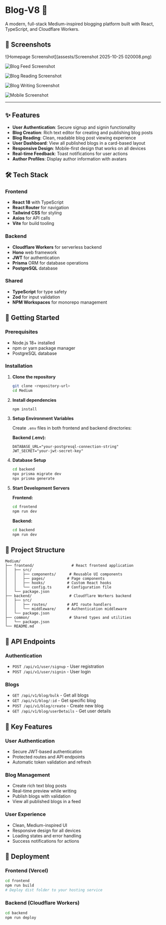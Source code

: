 # Blog-V8 📝

A modern, full-stack Medium-inspired blogging platform built with React, TypeScript, and Cloudflare Workers.

## 📸 Screenshots

<!-- Screenshots will be added here -->
![Homepage Screenshot](assests/Screenshot 2025-10-25 020008.png)

![Blog Feed Screenshot](path/to/blog-feed-screenshot.png)


![Blog Reading Screenshot](path/to/blog-reading-screenshot.png)


![Blog Writing Screenshot](path/to/blog-writing-screenshot.png)


![Mobile Screenshot](path/to/mobile-screenshot.png)

---

## ✨ Features

- **User Authentication**: Secure signup and signin functionality
- **Blog Creation**: Rich text editor for creating and publishing blog posts
- **Blog Reading**: Clean, readable blog post viewing experience
- **User Dashboard**: View all published blogs in a card-based layout
- **Responsive Design**: Mobile-first design that works on all devices
- **Real-time Feedback**: Toast notifications for user actions
- **Author Profiles**: Display author information with avatars

## 🛠️ Tech Stack

### Frontend
- **React 18** with TypeScript
- **React Router** for navigation
- **Tailwind CSS** for styling
- **Axios** for API calls
- **Vite** for build tooling

### Backend
- **Cloudflare Workers** for serverless backend
- **Hono** web framework
- **JWT** for authentication
- **Prisma** ORM for database operations
- **PostgreSQL** database

### Shared
- **TypeScript** for type safety
- **Zod** for input validation
- **NPM Workspaces** for monorepo management

## 🚀 Getting Started

### Prerequisites
- Node.js 18+ installed
- npm or yarn package manager
- PostgreSQL database

### Installation

1. **Clone the repository**
   ```bash
   git clone <repository-url>
   cd Medium
   ```

2. **Install dependencies**
   ```bash
   npm install
   ```

3. **Setup Environment Variables**
   
   Create `.env` files in both frontend and backend directories:
   
   **Backend (.env):**
   ```env
   DATABASE_URL="your-postgresql-connection-string"
   JWT_SECRET="your-jwt-secret-key"
   ```

4. **Database Setup**
   ```bash
   cd backend
   npx prisma migrate dev
   npx prisma generate
   ```

5. **Start Development Servers**
   
   **Frontend:**
   ```bash
   cd frontend
   npm run dev
   ```
   
   **Backend:**
   ```bash
   cd backend
   npm run dev
   ```

## 📁 Project Structure

```
Medium/
├── frontend/                 # React frontend application
│   ├── src/
│   │   ├── components/      # Reusable UI components
│   │   ├── pages/          # Page components
│   │   ├── hooks/          # Custom React hooks
│   │   └── config.ts       # Configuration file
│   └── package.json
├── backend/                 # Cloudflare Workers backend
│   ├── src/
│   │   ├── routes/         # API route handlers
│   │   └── middleware/     # Authentication middleware
│   └── package.json
├── common/                  # Shared types and utilities
│   └── package.json
└── README.md
```

## 🔗 API Endpoints

### Authentication
- `POST /api/v1/user/signup` - User registration
- `POST /api/v1/user/signin` - User login

### Blogs
- `GET /api/v1/blog/bulk` - Get all blogs
- `GET /api/v1/blog/:id` - Get specific blog
- `POST /api/v1/blog/create` - Create new blog
- `GET /api/v1/blog/userDetails` - Get user details

## 📱 Key Features

### User Authentication
- Secure JWT-based authentication
- Protected routes and API endpoints
- Automatic token validation and refresh

### Blog Management
- Create rich text blog posts
- Real-time preview while writing
- Publish blogs with validation
- View all published blogs in a feed

### User Experience
- Clean, Medium-inspired UI
- Responsive design for all devices
- Loading states and error handling
- Success notifications for actions


## 🚀 Deployment

### Frontend (Vercel)
```bash
cd frontend
npm run build
# Deploy dist folder to your hosting service
```

### Backend (Cloudflare Workers)
```bash
cd backend
npm run deploy
```
